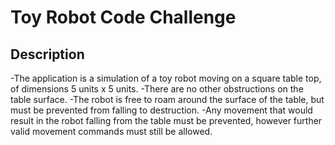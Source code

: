# Toy Robot Code Challenge
## Description
-The application is a simulation of a toy robot moving on a square table top, of dimensions 5 units x 5 units.
-There are no other obstructions on the table surface.
-The robot is free to roam around the surface of the table, but must be prevented from falling to destruction.
-Any movement that would result in the robot falling from the table must be prevented, however further valid movement commands must still be allowed.
